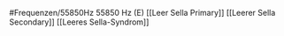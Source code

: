 #Frequenzen/55850Hz
55850 Hz (E)
[[Leer Sella Primary]]
[[Leerer Sella Secondary]]
[[Leeres Sella-Syndrom]]